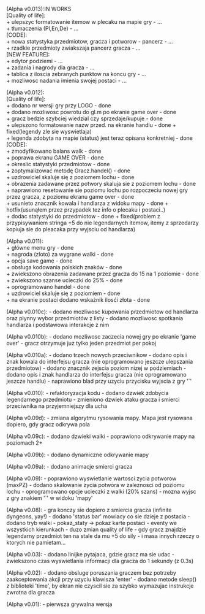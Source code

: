 (Alpha v0.013):IN WORKS  
    [Quality of life]:  
        + ulepszyc formatowanie itemow w plecaku na mapie gry               - ...  
        + tłumaczenia (Pl,En,De)                                            - ...  
    [CODE]:  
        + nowa statystyka przedmiotow, gracza i potworow - pancerz          - ...  
        + rzadkie przedmioty zwiakszaja pancerz gracza                      - ...  
    [NEW FEATURE]:  
        + edytor podziemi                                                   - ...  
        + zadania i nagrody dla gracza                                      - ...  
        + tablica z iloscia zebranych punktow na koncu gry                  - ...  
        + mozliwosc nadania imienia swojej postaci                          - ...  

(Alpha v0.012):  
    [Quality of life]:  
        + dodano nr wersji gry przy LOGO                                    - done  
        + dodano mozliwosc powrotu do gl.m po ekranie game over             - done  
        + gracz bedzie szybciej wiedzial czy sprzedaje/kupuje               - done  
        + ulepszono formatowanie nazw przed. na ekranie handlu              - done + fixed(legendy zle sie wyswietlaja)  
        + legenda zdobyta na mapie (status) jest teraz opisana konkretniej  - done  
    [CODE]:  
        + zmodyfikowano balans walk                                         - done  
        + poprawa ekranu GAME OVER                                          - done  
        + okreslic statystyki przedmiotow                                   - done  
        + zoptymalizować metodę Gracz.handel()                              - done  
        + uzdrowiciel skaluje się z poziomem lochu                          - done  
        + obrazenia zadawane przez potwory skaluja sie z poziomem lochu     - done  
        + naprawiono resetowanie sie poziomu lochu po rozpoczeciu
        nowej gry przez gracza, z poziomu ekranu game over                  - done  
        + usunieto znacznik kowala i handlarza z widoku mapy                - done + hotfix(usunąłem przez przypadek tez info o plecaku i postaci..)  
        + dodac statystyki do przedmiotow                                   - done + fixed(problem z przypisywaniem stringa +5 do nie legendarnych itemow, itemy z sprzedarzy kopiuja sie do pleacaka przy wyjsciu od handlarza)  

    
(Alpha v0.011):  
    + główne menu gry                                                   - done  
    + nagroda (zloto) za  wygrane walki                                 - done  
    + opcja save game                                                   - done  
    + obsługa kodowania polskich znaków                                 - done  
    + zwiekszono obrazenia zadawane przez gracza do 15 na 1 poziomie    - done  
    + zwiekszono szanse ucieczki do 25%                                 - done  
    + oprogramowano handel                                              - done  
    + uzdrowiciel skaluje się z poziomiem                               - done  
    + na ekranie postaci dodano wskażnik ilosći złota                   - done  
    
(Alpha v0.010c):
    - dodano mozliwosc kupowania przedmiotow od handlarza oraz plynny wybor przedmiotów z listy
    - dodano mozliwosc spotkania handlarza i podstawowa interakcje z nim
    
(Alpha v0.010b):
    - dodano mozliwosc zaczecia nowej gry po ekranie 'game over'
    - gracz otrzymuje juz tylko jeden przedmiot per pokoj 

(Alpha v0.010a):
    - dodano trzech nowych przeciwnikow
    - dodano opis i znak kowala do interfejsu gracza (nie oprogramowano jeszcze ulepszania przedmiotow)
    - dodano znacznik zejscia poziom nizej w podziemiach
    - dodano opis i znak handlarza do interfejsu gracza (nie oprogramowano jeszcze handlu)
    - naprawiono blad przy uzyciu przycisku wyjscia z gry '`'
    
(Alpha v0.010):
    - refaktoryzacja kodu
    - dodano dzwiek zdobycia legendarnego przedmiotu
    - zmieniono dzwiek ataku gracza i smierci przeciwnika na przyjemniejszy dla ucha

(Alpha v0.09d):
    - zmiana algorytmu rysowania mapy. Mapa jest rysowana dopiero, gdy gracz odkrywa pola

(Alpha v0.09c):
    - dodano dzwieki walki
    - poprawiono odkrywanie mapy na poziomach 2+
    
(Alpha v0.09b):
    - dodano dynamiczne odkrywanie mapy
    
(Alpha v0.09a):
    - dodano animacje smierci gracza
    
(Alpha v0.09):
    - poprawiono wyswietlanie wartosci zycia potworow (maxPZ)
    - dodano skalowanie zycia potwora w zaleznosci od poziomu lochu
    - oprogramowano opcje ucieczki z walki (20% szans)
    - mozna wyjsc z gry znakiem '`' w widoku 'mapy'

(Alpha v0.08):
    - gra konczy sie dopiero z smiercia gracza (infinite dyngeons, yay!)
    - dodano 'status bar' mowiacy co sie dzieje z postacia
    - dodano tryb walki
    - pokaz_staty -> pokaz karte postaci
    - eventy we wszystkich kierunkach
    - duzo zmian quality of life
    - gdy gracz znajdzie legendarny przedmiot ten na stale da mu +5 do sily
    - i masa innych rzeczy o ktorych nie pamietam...
                                 
(Alpha v0.03):
	- dodano linijke pytajaca, gdzie gracz ma sie udac
	- zwiekszono czas wyswietlania informacji dla gracza do 1 sekundy (z 0.3s)

(Alpha v0.02):
	- dodano obsluge poruszania graczem bez potrzeby zaakceptowania
	  akcji przy uzyciu klawisza 'enter'
	- dodano metode sleep() z biblioteki 'time', by ekran nie czyscil sie za szybko
	  wymazujac instrukcje zwrotna dla gracza

(Alpha v0.01):
    - pierwsza grywalna wersja